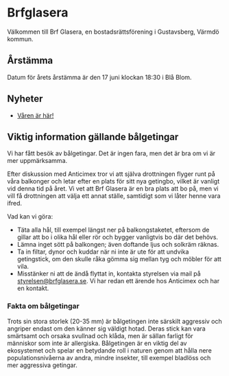 # Brfglasera

Välkommen till Brf Glasera, en bostadsrättsförening i Gustavsberg, Värmdö
kommun.

## Årstämma

Datum för årets årstämma är den 17 juni klockan 18:30 i Blå Blom. 

## Nyheter

- [Våren är här!](nyheter/2024_04_16.md)

## Viktig information gällande bålgetingar

Vi har fått besök av bålgetingar. Det är ingen fara, men det är bra om vi är mer uppmärksamma.

Efter diskussion med Anticimex tror vi att själva drottningen flyger runt på våra balkonger och letar efter en plats för sitt nya getingbo, vilket är vanligt vid denna tid på året. Vi vet att Brf Glasera är en bra plats att bo på, men vi vill få drottningen att välja ett annat ställe, samtidigt som vi låter henne vara ifred.

Vad kan vi göra:

* Täta alla hål, till exempel längst ner på balkongstaketet, eftersom de gillar att bo i olika hål eller rör och bygger vanligtvis bo där det behövs.
* Lämna inget sött på balkongen; även doftande ljus och solkräm räknas.
* Ta in filtar, dynor och kuddar när ni inte är ute för att undvika getingstick, om den skulle råka gömma sig mellan tyg och möbler för att vila.
* Misstänker ni att de ändå flyttat in, kontakta styrelsen via mail på [styrelsen@brfglasera.se](mailto:styrelsen@brfglasera.se). Vi har redan ett ärende hos Anticimex och har en kontakt.

### Fakta om bålgetingar

Trots sin stora storlek (20-35 mm) är bålgetingen inte särskilt aggressiv och angriper endast om den känner sig väldigt hotad. Deras stick kan vara smärtsamt och orsaka svullnad och klåda, men är sällan farligt för människor som inte är allergiska. Bålgetingen är en viktig del av ekosystemet och spelar en betydande roll i naturen genom att hålla nere populationsnivåerna av andra, mindre insekter, till exempel bladlöss och mer aggressiva getingar.
